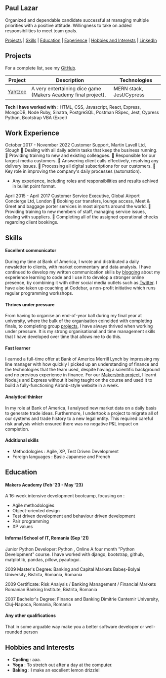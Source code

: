 ## Paul Lazar

Organized and dependable candidate successful at managing multiple priorities with a positive attitude. Willingness to take on added responsibilities to meet team goals.

[Projects](#projects) | [Skills](#skills) | [Education](#education) | [Experience](#experience) | [Hobbies and Interests](#hobbies-and-interests) | [LinkedIn](https://www.linkedin.com/in/paul-lazar-03469693/)

## Projects

For a complete list, see my [GitHub](https://github.com/Paul3111?tab=repositories).

| Project   | Description | Technologies |
|---        |---         |---           |
| [Yahtzee](https://github.com/Paul3111/yahtzee) | A very entertaining dice game (Makers Academy final project). | MERN stack, Jest/Cypress |

**Tech I have worked with** :
HTML, CSS, Javascript, React, Express, MongoDB, Node
Ruby, Sinatra, PostgreSQL, Postman
RSpec, Jest, Cypress
Python, Bootstrap
VBA (Excel)

## Work Experience

October 2017 - November 2022
Customer Support, Martin Lavell Ltd, Slough
 Dealing with all daily admin tasks that keep the business running.
 Providing training to new and existing colleagues.
 Responsible for our largest media customers.
 Answering client calls effectively, resolving any delivery issues.
 Processing all digital subscriptions for our customers.
 Key role in improving the company's daily processes (automation).
- Any experience, including roles and responsibilities and results achived in bullet point format.

April 2015 - April 2017
Customer Service Executive, Global Airport Concierge 
Ltd, London
 Booking car transfers, lounge access, Meet & Greet and baggage 
porter services in most airports around the world.
 Providing training to new members of staff, managing service issues, 
dealing with suppliers.
 Completing all of the assigned operational checks regarding client 
bookings.

## Skills

#### Excellent communicator

During my time at Bank of America, I wrote and distributed a daily newsletter to clients, with market commentary and data analysis. I have continued to develop my written communication skills by [blogging](http://codingwithlaura.wordpress.com) about my experience learning to code and I use it to develop a stronger online presence, by combining it with other social media outlets such as [Twitter](https://twitter.com/wilslau).
I have also taken up coaching at Codebar, a non-profit initiative which runs regular programming workshops.

#### Thrives under pressure

From having to organise an end-of-year ball during my final year at university, where the bulk of the organisation coincided with completing finals, to completing group [projects](#projects), I have always thrived when working under pressure. It is my strong organisational and time management skills that I have developed over time that allows me to do this.

#### Fast learner

I earned a full-time offer at Bank of America Merrill Lynch by impressing my line manager with how quickly I picked up an understanding of finance and the technologies that the team used, despite having a scientific background and no previous experience in finance. For our [Makersbnb project](http://github.com/lsewilson/makers-bnb), I learnt Node.js and Express without it being taught on the course and used it to build a fully-functioning Airbnb-style website in a week.

#### Analytical thinker

In my role at Bank of America, I analysed new market data on a daily basis to generate trade ideas. Furthermore, I undertook a project to migrate all of our systems and trade history to a new legal entity. This required careful risk analysis which ensured there was no negative P&L impact on completion.

#### Additional skills

 - Methodologies : Agile, XP, Test Driven Development
 - Foreign languages : Basic Japanese and French 

## Education

#### Makers Academy (Feb '23 - May '23)

A 16-week intensive development bootcamp, focusing on :

- Agile methodologies
- Object-oriented design
- Test driven development and behaviour driven development
- Pair programming
- XP values

#### Informal School of IT, Romania (Sep '21)
Junior Python Developer: Python
, Online
A four month "Python 
Development" course. I have 
worked with django, bootstrap, 
github, matplotlib, pandas, pillow, 
pyautogui.

2009
Master's Degree: Banking and 
Capital Markets
Babeş-Bolyai University, Bistrita, 
Romania, Romania

2009
Certificate: Risk Analysis / Banking 
Management / Financial Markets
Romanian Banking Institute, 
Bistrita, Romania

2007
Bachelor's Degree: Finance and 
Banking
Dimitrie Cantemir University, 
Cluj-Napoca, Romania, Romania

#### Any other qualifications

That in some arguable way make you a better software developer or well-rounded person

## Hobbies and Interests
- **Cycling** : aaa.
- **Yoga** : To stretch out after a day at the computer.
- **Baking** : I make an excellent lemon drizzle!
